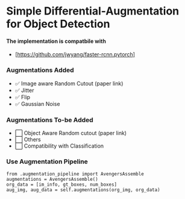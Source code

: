 # Simple Differential-Augmentation for Object Detection


#### The implementation is compatbile with
* [https://github.com/jwyang/faster-rcnn.pytorch]

### Augmentations Added
- ✅ Image aware Random Cutout (paper link)
- ✅ Jitter
- ✅ Flip
- ✅ Gaussian Noise

### Augmentations To-be Added
- ⬜️ Object Aware Random cutout (paper link)
- ⬜️ Others
- ⬜️ Compatibility with Classification 

### Use Augmentation Pipeline

```
from .augmentation_pipeline import AvengersAssemble
augmentations = AvengersAssemble()
org_data = [im_info, gt_boxes, num_boxes]
aug_img, aug_data = self.augmentations(org_img, org_data)
```
